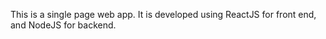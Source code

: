 This is a single page web app. 
It is developed using ReactJS for front end, and NodeJS for backend.
